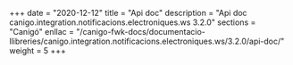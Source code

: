 +++
date        = "2020-12-12"
title       = "Api doc"
description = "Api doc canigo.integration.notificacions.electroniques.ws 3.2.0"
sections    = "Canigó"
enllac		= "/canigo-fwk-docs/documentacio-llibreries/canigo.integration.notificacions.electroniques.ws/3.2.0/api-doc/"
weight		= 5
+++
